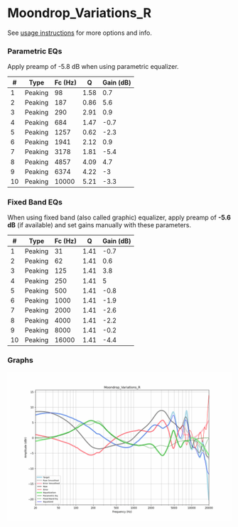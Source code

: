# Moondrop_Variations_R
See [usage instructions](https://github.com/jaakkopasanen/AutoEq#usage) for more options and info.

### Parametric EQs
Apply preamp of -5.8 dB when using parametric equalizer.

|   # | Type    |   Fc (Hz) |    Q |   Gain (dB) |
|-----|---------|-----------|------|-------------|
|   1 | Peaking |        98 | 1.58 |         0.7 |
|   2 | Peaking |       187 | 0.86 |         5.6 |
|   3 | Peaking |       290 | 2.91 |         0.9 |
|   4 | Peaking |       684 | 1.47 |        -0.7 |
|   5 | Peaking |      1257 | 0.62 |        -2.3 |
|   6 | Peaking |      1941 | 2.12 |         0.9 |
|   7 | Peaking |      3178 | 1.81 |        -5.4 |
|   8 | Peaking |      4857 | 4.09 |         4.7 |
|   9 | Peaking |      6374 | 4.22 |        -3   |
|  10 | Peaking |     10000 | 5.21 |        -3.3 |

### Fixed Band EQs
When using fixed band (also called graphic) equalizer, apply preamp of **-5.6 dB** (if available) and set gains manually with these parameters.

|   # | Type    |   Fc (Hz) |    Q |   Gain (dB) |
|-----|---------|-----------|------|-------------|
|   1 | Peaking |        31 | 1.41 |        -0.7 |
|   2 | Peaking |        62 | 1.41 |         0.6 |
|   3 | Peaking |       125 | 1.41 |         3.8 |
|   4 | Peaking |       250 | 1.41 |         5   |
|   5 | Peaking |       500 | 1.41 |        -0.8 |
|   6 | Peaking |      1000 | 1.41 |        -1.9 |
|   7 | Peaking |      2000 | 1.41 |        -2.6 |
|   8 | Peaking |      4000 | 1.41 |        -2.2 |
|   9 | Peaking |      8000 | 1.41 |        -0.2 |
|  10 | Peaking |     16000 | 1.41 |        -4.4 |

### Graphs
![](./Moondrop_Variations_R.png)
